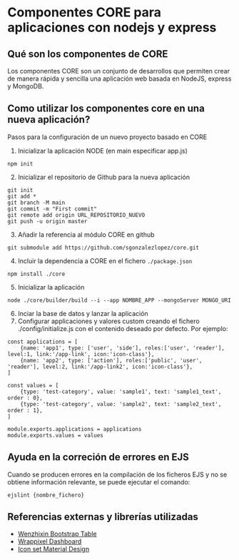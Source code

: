 # Componentes CORE para aplicaciones con nodejs y express
## Qué son los componentes de CORE
Los componentes CORE son un conjunto de desarrollos que permiten crear de manera rápida y sencilla una aplicación web basada en NodeJS, express y MongoDB.

## Como utilizar los componentes core en una nueva aplicación?
Pasos para la configuración de un nuevo proyecto basado en CORE
1. Inicializar la aplicación NODE (en main especificar app.js)
```
npm init
```
2. Inicializar el repositorio de Github para la nueva aplicación
```
git init
git add *
git branch -M main
git commit -m "First commit"
git remote add origin URL_REPOSITORIO_NUEVO
git push -u origin master
```
3. Añadir la referencia al módulo CORE en github
```
git submodule add https://github.com/sgonzalezlopez/core.git
```
4. Incluir la dependencia a CORE en el fichero `./package.json`
```
npm install ./core
```
5. Inicializar la aplicación
```
node ./core/builder/build --i --app NOMBRE_APP --mongoServer MONGO_URI
```
6. Inciar la base de datos y lanzar la aplicación
7. Configurar applicaciones y valores custom creando el fichero ./config/initialize.js con el contenido deseado por defecto. Por ejemplo:
```
const applications = [
    {name: 'app1', type: ['user', 'side'], roles:['user', 'reader'], level:1, link:'/app-link', icon:'icon-class'},
    {name: 'app2', type: ['action'], roles:['public', 'user', 'reader'], level:2, link:'/app-link2', icon:'icon-class'},
]

const values = [
    {type: 'test-category', value: 'sample1', text: 'sample1_text', order : 0},
    {type: 'test-category', value: 'sample2', text: 'sample2_text', order : 1},
]

module.exports.applications = applications
module.exports.values = values
```

## Ayuda en la correción de errores en EJS
Cuando se producen errores en la compilación de los ficheros EJS y no se obtiene información relevante, se puede ejecutar el comando:
```
ejslint {nombre_fichero}
```

## Referencias externas y librerías utilizadas
- [Wenzhixin Bootstrap Table](https://bootstrap-table.com/)
- [Wrappixel Dashboard](https://demos.wrappixel.com/free-admin-templates/bootstrap/matrix-bootstrap-free/html/index.html)
- [Icon set Material Design](https://pictogrammers.github.io/@mdi/font/2.0.46/)
